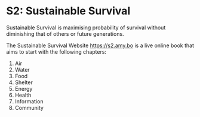 # S2: Sustainable Survival

Sustainable Survival is maximising probability of survival without diminishing that of others or future generations.  

The Sustainable Survival Website <https://s2.amy.bo> is a live online book that aims to start with the following chapters:

1. Air
2. Water
3. Food
4. Shelter
5. Energy
6. Health
7. Information
8. Community
